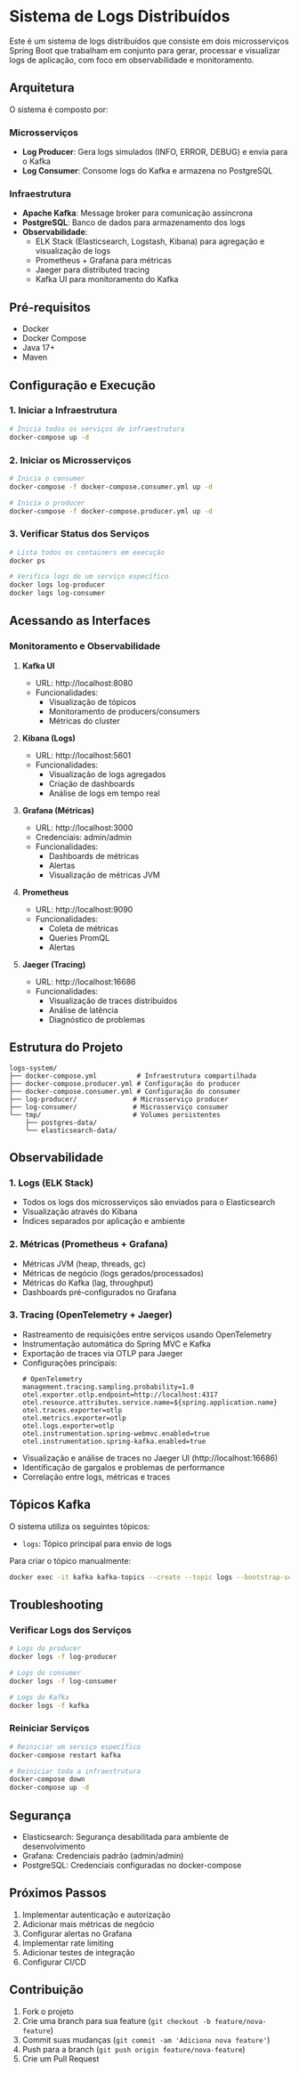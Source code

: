 # Sistema de Logs Distribuídos

Este é um sistema de logs distribuídos que consiste em dois microsserviços Spring Boot que trabalham em conjunto para gerar, processar e visualizar logs de aplicação, com foco em observabilidade e monitoramento.

## Arquitetura

O sistema é composto por:

### Microsserviços
- **Log Producer**: Gera logs simulados (INFO, ERROR, DEBUG) e envia para o Kafka
- **Log Consumer**: Consome logs do Kafka e armazena no PostgreSQL

### Infraestrutura
- **Apache Kafka**: Message broker para comunicação assíncrona
- **PostgreSQL**: Banco de dados para armazenamento dos logs
- **Observabilidade**:
  - ELK Stack (Elasticsearch, Logstash, Kibana) para agregação e visualização de logs
  - Prometheus + Grafana para métricas
  - Jaeger para distributed tracing
  - Kafka UI para monitoramento do Kafka

## Pré-requisitos

- Docker
- Docker Compose
- Java 17+
- Maven

## Configuração e Execução

### 1. Iniciar a Infraestrutura

```bash
# Inicia todos os serviços de infraestrutura
docker-compose up -d
```

### 2. Iniciar os Microsserviços

```bash
# Inicia o consumer
docker-compose -f docker-compose.consumer.yml up -d

# Inicia o producer
docker-compose -f docker-compose.producer.yml up -d
```

### 3. Verificar Status dos Serviços

```bash
# Lista todos os containers em execução
docker ps

# Verifica logs de um serviço específico
docker logs log-producer
docker logs log-consumer
```

## Acessando as Interfaces

### Monitoramento e Observabilidade

1. **Kafka UI**
   - URL: http://localhost:8080
   - Funcionalidades:
     - Visualização de tópicos
     - Monitoramento de producers/consumers
     - Métricas do cluster

2. **Kibana (Logs)**
   - URL: http://localhost:5601
   - Funcionalidades:
     - Visualização de logs agregados
     - Criação de dashboards
     - Análise de logs em tempo real

3. **Grafana (Métricas)**
   - URL: http://localhost:3000
   - Credenciais: admin/admin
   - Funcionalidades:
     - Dashboards de métricas
     - Alertas
     - Visualização de métricas JVM

4. **Prometheus**
   - URL: http://localhost:9090
   - Funcionalidades:
     - Coleta de métricas
     - Queries PromQL
     - Alertas

5. **Jaeger (Tracing)**
   - URL: http://localhost:16686
   - Funcionalidades:
     - Visualização de traces distribuídos
     - Análise de latência
     - Diagnóstico de problemas

## Estrutura do Projeto

```
logs-system/
├── docker-compose.yml          # Infraestrutura compartilhada
├── docker-compose.producer.yml # Configuração do producer
├── docker-compose.consumer.yml # Configuração do consumer
├── log-producer/              # Microsserviço producer
├── log-consumer/              # Microsserviço consumer
└── tmp/                       # Volumes persistentes
    ├── postgres-data/
    └── elasticsearch-data/
```

## Observabilidade

### 1. Logs (ELK Stack)
- Todos os logs dos microsserviços são enviados para o Elasticsearch
- Visualização através do Kibana
- Índices separados por aplicação e ambiente

### 2. Métricas (Prometheus + Grafana)
- Métricas JVM (heap, threads, gc)
- Métricas de negócio (logs gerados/processados)
- Métricas do Kafka (lag, throughput)
- Dashboards pré-configurados no Grafana

### 3. Tracing (OpenTelemetry + Jaeger)
- Rastreamento de requisições entre serviços usando OpenTelemetry
- Instrumentação automática do Spring MVC e Kafka
- Exportação de traces via OTLP para Jaeger
- Configurações principais:
  ```properties
  # OpenTelemetry
  management.tracing.sampling.probability=1.0
  otel.exporter.otlp.endpoint=http://localhost:4317
  otel.resource.attributes.service.name=${spring.application.name}
  otel.traces.exporter=otlp
  otel.metrics.exporter=otlp
  otel.logs.exporter=otlp
  otel.instrumentation.spring-webmvc.enabled=true
  otel.instrumentation.spring-kafka.enabled=true
  ```
- Visualização e análise de traces no Jaeger UI (http://localhost:16686)
- Identificação de gargalos e problemas de performance
- Correlação entre logs, métricas e traces

## Tópicos Kafka

O sistema utiliza os seguintes tópicos:

- `logs`: Tópico principal para envio de logs

Para criar o tópico manualmente:
```bash
docker exec -it kafka kafka-topics --create --topic logs --bootstrap-server localhost:9092 --partitions 1 --replication-factor 1
```

## Troubleshooting

### Verificar Logs dos Serviços
```bash
# Logs do producer
docker logs -f log-producer

# Logs do consumer
docker logs -f log-consumer

# Logs do Kafka
docker logs -f kafka
```

### Reiniciar Serviços
```bash
# Reiniciar um serviço específico
docker-compose restart kafka

# Reiniciar toda a infraestrutura
docker-compose down
docker-compose up -d
```

## Segurança

- Elasticsearch: Segurança desabilitada para ambiente de desenvolvimento
- Grafana: Credenciais padrão (admin/admin)
- PostgreSQL: Credenciais configuradas no docker-compose

## Próximos Passos

1. Implementar autenticação e autorização
2. Adicionar mais métricas de negócio
3. Configurar alertas no Grafana
4. Implementar rate limiting
5. Adicionar testes de integração
6. Configurar CI/CD

## Contribuição

1. Fork o projeto
2. Crie uma branch para sua feature (`git checkout -b feature/nova-feature`)
3. Commit suas mudanças (`git commit -am 'Adiciona nova feature'`)
4. Push para a branch (`git push origin feature/nova-feature`)
5. Crie um Pull Request 